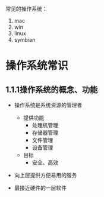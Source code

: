 常见的操作系统：

1.  mac
2.  win
3.  linux
4.  symbian

# 操作系统常识

## 1.1.1操作系统的概念、功能

-   操作系统是系统资源的管理者
    -   提供功能
        -   处理机管理
        -   存储器管理
        -   文件管理
        -   设备管理
    -   目标
        -   安全、高效

-   向上层提供方便易用的服务

-   最接近硬件的一层软件
